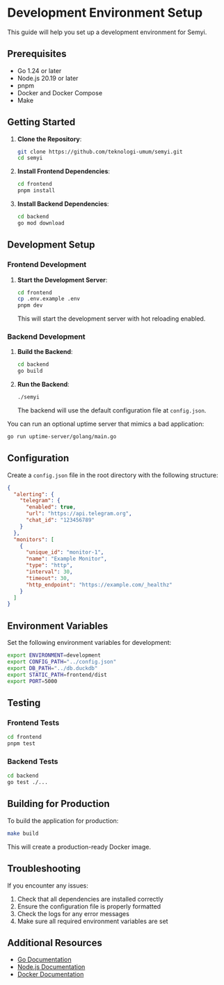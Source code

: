# Development Environment Setup

This guide will help you set up a development environment for Semyi.

## Prerequisites

- Go 1.24 or later
- Node.js 20.19 or later
- pnpm
- Docker and Docker Compose
- Make

## Getting Started

1. **Clone the Repository**:
   ```bash
   git clone https://github.com/teknologi-umum/semyi.git
   cd semyi
   ```

2. **Install Frontend Dependencies**:
   ```bash
   cd frontend
   pnpm install
   ```

3. **Install Backend Dependencies**:
   ```bash
   cd backend
   go mod download
   ```

## Development Setup

### Frontend Development

1. **Start the Development Server**:
   ```bash
   cd frontend
   cp .env.example .env
   pnpm dev
   ```
   This will start the development server with hot reloading enabled.

### Backend Development

1. **Build the Backend**:
   ```bash
   cd backend
   go build
   ```

2. **Run the Backend**:
   ```bash
   ./semyi
   ```
   The backend will use the default configuration file at `config.json`.

You can run an optional uptime server that mimics a bad application:
```bash
go run uptime-server/golang/main.go
```

## Configuration

Create a `config.json` file in the root directory with the following structure:

```json
{
  "alerting": {
    "telegram": {
      "enabled": true,
      "url": "https://api.telegram.org",
      "chat_id": "123456789"
    }
  },
  "monitors": [
    {
      "unique_id": "monitor-1",
      "name": "Example Monitor",
      "type": "http",
      "interval": 30,
      "timeout": 30,
      "http_endpoint": "https://example.com/_healthz"
    }
  ]
}
```

## Environment Variables

Set the following environment variables for development:

```bash
export ENVIRONMENT=development
export CONFIG_PATH="../config.json"
export DB_PATH="../db.duckdb"
export STATIC_PATH=frontend/dist
export PORT=5000
```

## Testing

### Frontend Tests

```bash
cd frontend
pnpm test
```

### Backend Tests

```bash
cd backend
go test ./...
```

## Building for Production

To build the application for production:

```bash
make build
```

This will create a production-ready Docker image.

## Troubleshooting

If you encounter any issues:

1. Check that all dependencies are installed correctly
2. Ensure the configuration file is properly formatted
3. Check the logs for any error messages
4. Make sure all required environment variables are set

## Additional Resources

- [Go Documentation](https://golang.org/doc/)
- [Node.js Documentation](https://nodejs.org/en/docs/)
- [Docker Documentation](https://docs.docker.com/) 